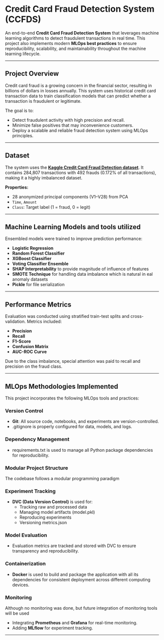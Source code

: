 #  Credit Card Fraud Detection System (CCFDS)

An end-to-end **Credit Card Fraud Detection System** that leverages machine learning algorithms to detect fraudulent transactions in real time. This project also implements modern **MLOps best practices** to ensure reproducibility, scalability, and maintainability throughout the machine learning lifecycle.

---

##  Project Overview

Credit card fraud is a growing concern in the financial sector, resulting in billions of dollars in losses annually. This system uses historical credit card transaction data to train classification models that can predict whether a transaction is fraudulent or legitimate.

The goal is to:
- Detect fraudulent activity with high precision and recall.
- Minimize false positives that may inconvenience customers.
- Deploy a scalable and reliable fraud detection system using MLOps principles.

---

##  Dataset

The system uses the **[Kaggle Credit Card Fraud Detection dataset](https://www.kaggle.com/mlg-ulb/creditcardfraud)**. It contains 284,807 transactions with 492 frauds (0.172% of all transactions), making it a highly imbalanced dataset.

**Properties:**
- 28 anonymized principal components (V1–V28) from PCA
- `Time`, `Amount`
- `Class`: Target label (1 = fraud, 0 = legit)

---

##  Machine Learning Models and tools utilized

Ensembled models were trained to improve prediction performance:

- **Logistic Regression**
- **Random Forest Classifier**
- **XGBoost Classifier**
- **Voting Classifier Ensemble**
-  **SHAP Interpretability** to provide magnitude of influence of features
- **SMOTE Technique** for handling data imbalance which is natural in eal anomaly datasets
- **Pickle** for file serialization


---

## Performance Metrics

Evaluation was conducted using stratified train-test splits and cross-validation. Metrics included:

- **Precision**
- **Recall**
- **F1-Score**
- **Confusion Matrix**
- **AUC-ROC Curve**

Due to the class imbalance, special attention was paid to recall and precision on the fraud class.

---

##  MLOps Methodologies Implemented

This project incorporates the following MLOps tools and practices:

### Version Control
- **Git**: All source code, notebooks, and experiments are version-controlled.
- .gitignore is properly configured for data, models, and logs.

###  Dependency Management
- requirements.txt is used to manage all Python package dependencies for reproducibility.

###  Modular Project Structure

The codebase follows a modular programming paradigm

### Experiment Tracking
- **DVC (Data Version Control)** is used for:
  - Tracking raw and processed data
  - Managing model artifacts (model.pkl)
  - Reproducing experiments
  - Versioning metrics.json

### Model Evaluation
- Evaluation metrics are tracked and stored with DVC to ensure transparency and reproducibility.

### Containerization
- **Docker** is used to build and package the application with all its dependencies for consistent deployment across different computing devices.

### Monitoring 
Although no monitoring was done, but future integration of monitoring tools will be used
- Integrating **Prometheus** and **Grafana** for real-time monitoring.
- Adding **MLflow** for experiment tracking.

---

